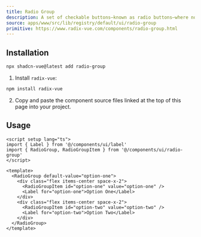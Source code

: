 ```yaml
---
title: Radio Group
description: A set of checkable buttons—known as radio buttons—where no more than one of the buttons can be checked at a time.
source: apps/www/src/lib/registry/default/ui/radio-group 
primitive: https://www.radix-vue.com/components/radio-group.html
---
```


<ComponentPreview name="RadioGroupDemo" /> 



## Installation

```bash
npx shadcn-vue@latest add radio-group
```

<ManualInstall>

1. Install `radix-vue`:

```bash
npm install radix-vue
```

2. Copy and paste the component source files linked at the top of this page into your project.
</ManualInstall>

## Usage

```vue
<script setup lang="ts">
import { Label } from '@/components/ui/label'
import { RadioGroup, RadioGroupItem } from '@/components/ui/radio-group'
</script>

<template>
  <RadioGroup default-value="option-one">
    <div class="flex items-center space-x-2">
      <RadioGroupItem id="option-one" value="option-one" />
      <Label for="option-one">Option One</Label>
    </div>
    <div class="flex items-center space-x-2">
      <RadioGroupItem id="option-two" value="option-two" />
      <Label for="option-two">Option Two</Label>
    </div>
  </RadioGroup>
</template>
```